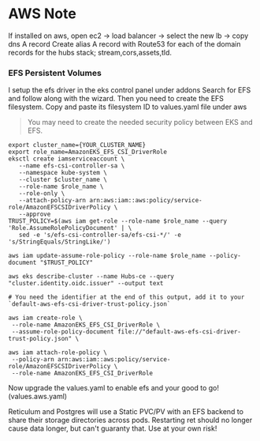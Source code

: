 # AWS Note
If installed on aws, open ec2 -> load balancer -> select the new lb -> copy dns A record
Create alias A record with Route53 for each of the domain records for the hubs stack; stream,cors,assets,tld.
### EFS Persistent Volumes
I setup the efs driver in the eks control panel under addons Search for EFS and follow along with the wizard. Then you need to create the EFS filesystem. Copy and paste its filesystem ID to values.yaml file under aws

>You may need to create the needed security policy between EKS and EFS.
```
export cluster_name={YOUR_CLUSTER_NAME}
export role_name=AmazonEKS_EFS_CSI_DriverRole
eksctl create iamserviceaccount \
   --name efs-csi-controller-sa \
   --namespace kube-system \
   --cluster $cluster_name \
   --role-name $role_name \
   --role-only \
   --attach-policy-arn arn:aws:iam::aws:policy/service-role/AmazonEFSCSIDriverPolicy \
   --approve
TRUST_POLICY=$(aws iam get-role --role-name $role_name --query 'Role.AssumeRolePolicyDocument' | \
   sed -e 's/efs-csi-controller-sa/efs-csi-*/' -e 's/StringEquals/StringLike/')

aws iam update-assume-role-policy --role-name $role_name --policy-document "$TRUST_POLICY" 

aws eks describe-cluster --name Hubs-ce --query "cluster.identity.oidc.issuer" --output text 

# You need the identifier at the end of this output, add it to your `default-aws-efs-csi-driver-trust-policy.json`

aws iam create-role \
 --role-name AmazonEKS_EFS_CSI_DriverRole \
 --assume-role-policy-document file://"default-aws-efs-csi-driver-trust-policy.json" \

aws iam attach-role-policy \
 --policy-arn arn:aws:iam::aws:policy/service-role/AmazonEFSCSIDriverPolicy \
 --role-name AmazonEKS_EFS_CSI_DriverRole 
```

Now upgrade the values.yaml to enable efs and your good to go! (values.aws.yaml) 

Reticulum and Postgres will use a Static PVC/PV with an EFS backend to share their storage directories across pods. Restarting ret should no longer cause data longer, but can't guaranty that. Use at your own risk!